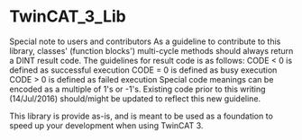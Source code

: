 # TwinCAT_3_Lib

Special note to users and contributors
As a guideline to contribute to this library, classes' (function blocks') multi-cycle methods should always return a DINT result code.
The guidelines for result code is as follows:
CODE < 0 is defined as successful execution
CODE = 0 is defined as busy execution
CODE > 0 is defined as failed execution
Special code meanings can be encoded as a multiple of 1's or -1's.
Existing code prior to this writing (14/Jul/2016) should/might be updated to reflect this new guideline.

This library is provide as-is, and is meant to be used as a foundation to speed up your development when using TwinCAT 3. 
